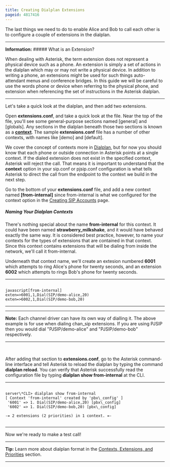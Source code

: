 ```yaml
---
title: Creating Dialplan Extensions
pageid: 4817416
---
```


The last things we need to do to enable Alice and Bob to call each other is to configure a couple of extensions in the dialplan.




---


**Information:**  ##### What is an Extension?

When dealing with Asterisk, the term extension does not represent a physical device such as a phone. An extension is simply a set of actions in the dialplan which may or may not write a physical device. In addition to writing a phone, an extensions might be used for such things auto-attendant menus and conference bridges. In this guide we will be careful to use the words phone or device when referring to the physical phone, and extension when referencing the set of instructions in the Asterisk dialplan.

  



---


Let's take a quick look at the dialplan, and then add two extensions.

Open **extensions.conf**, and take a quick look at the file. Near the top of the file, you'll see some general-purpose sections named [general] and [globals]. Any sections in the dialplan beneath those two sections is known as a [**context**](/Configuration/Dialplan/Contexts-Extensions-and-Priorities). The sample **extensions.conf** file has a number of other contexts, with names like [demo] and [default].

We cover the concept of contexts more in [Dialplan](/Configuration/Dialplan), but for now you should know that each phone or outside connection in Asterisk points at a single context. If the dialed extension does not exist in the specified context, Asterisk will reject the call. That means it is important to understand that the **context** option in your sip.conf or pjsip.conf configuration is what tells Asterisk to direct the call from the endpoint to the context we build in the next step.

Go to the bottom of your **extensions.conf** file, and add a new context named **[from-internal]** since from-internal is what we configured for the context option in the [Creating SIP Accounts](/Creating-SIP-Accounts) page.

##### Naming Your Dialplan Contexts

There's nothing special about the name **from-internal** for this context. It could have been named **strawberry\_milkshake**, and it would have behaved exactly the same way. It is considered best practice, however, to name your contexts for the types of extensions that are contained in that context. Since this context contains extensions that will be dialing from inside the network, we'll call it from-internal.

Underneath that context name, we'll create an extesion numbered **6001** which attempts to ring Alice's phone for twenty seconds, and an extension **6002** which attempts to rings Bob's phone for twenty seconds.




---

  
  


```

javascript[from-internal]
exten=>6001,1,Dial(SIP/demo-alice,20)
exten=>6002,1,Dial(SIP/demo-bob,20)

```



---




---

**Note:**  Each channel driver can have its own way of dialling it. The above example is for use when dialing chan\_sip extensions. If you are using PJSIP then you would dial "PJSIP/demo-alice" and "PJSIP/demo-bob" respectively.

  



---


 

After adding that section to **extensions.conf**, go to the Asterisk command-line interface and tell Asterisk to reload the dialplan by typing the command **dialplan reload**. You can verify that Asterisk successfully read the configuration file by typing **dialplan show from-internal** at the CLI.




---

  
  


```

server\*CLI> dialplan show from-internal
[ Context 'from-internal' created by 'pbx\_config' ]
 '6001' => 1. Dial(SIP/demo-alice,20) [pbx\_config]
 '6002' => 1. Dial(SIP/demo-bob,20) [pbx\_config]

-= 2 extensions (2 priorities) in 1 context. =-  


```



---


Now we're ready to make a test call!




---

**Tip:**  Learn more about dialplan format in the [Contexts, Extensions, and Priorities](/Configuration/Dialplan/Contexts-Extensions-and-Priorities) section.

  



---


